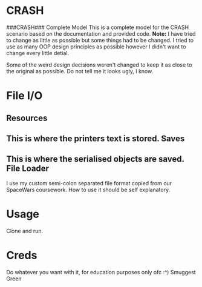 # CRASH
###CRASH### Complete Model
This is a complete model for the CRASH scenario based on the documentation and provided code. 
**Note:** I have tried to change as little as possible but some things had to be changed. I tried to use as many OOP design principles as possible however I didn't want to change every little detial.

Some of the weird design decisions weren't changed to keep it as close to the original as possible. Do not tell me it looks ugly, I know.

# File I/O
Resources
------
This is where the printers text is stored.
Saves
------
This is where the serialised objects are saved.
File Loader
------
I use my custom semi-colon separated file format copied from our SpaceWars coursework. How to use it should be self explanatory.

# Usage
Clone and run.

# Creds
Do whatever you want with it, for education purposes only ofc :^)
Smuggest Green 
